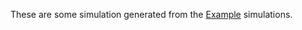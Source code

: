 These are some simulation generated from the [Example](https://github.com/michaelwang314/SoftSquishyMatter.jl/tree/master/Examples) simulations.
